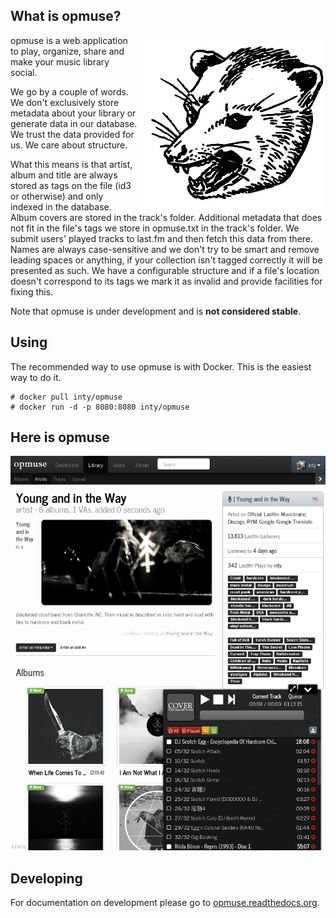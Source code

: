 What is opmuse?
---------------

<img align="right" src="https://github.com/opmuse/opmuse/raw/master/assets/opossum-readme.png" />

opmuse is a web application to play, organize, share and make your music library social.

We go by a couple of words. We don't exclusively store metadata about your
library or generate data in our database. We trust the data provided for us. We
care about structure.

What this means is that artist, album and title are always stored as tags on the
file (id3 or otherwise) and only indexed in the database. Album covers are
stored in the track's folder. Additional metadata that does not fit in the
file's tags we store in opmuse.txt in the track's folder. We submit users'
played tracks to last.fm and then fetch this data from there. Names are always
case-sensitive and we don't try to be smart and remove leading spaces or
anything, if your collection isn't tagged correctly it will be presented as
such. We have a configurable structure and if a file's location doesn't
correspond to its tags we mark it as invalid and provide facilities for fixing
this.

Note that opmuse is under development and is **not considered stable**.

Using
-----

The recommended way to use opmuse is with Docker. This is the easiest way to do it.

    # docker pull inty/opmuse
    # docker run -d -p 8080:8080 inty/opmuse

Here is opmuse
--------------

![A screenshot](https://github.com/opmuse/opmuse/raw/master/screen1.png)

Developing
----------

For documentation on development please go to [opmuse.readthedocs.org](http://opmuse.readthedocs.org/en/latest/).

